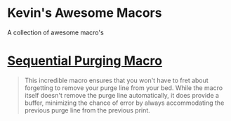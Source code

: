 # Kevin's Awesome Macors
A collection of awesome macro's

# [Sequential Purging Macro](https://github.com/Department-of-Design/Kevins-Awesome-Macros/blob/main/sequential_purge.md)
> This incredible macro ensures that you won't have to fret about forgetting to remove your purge line from your bed. While the macro itself doesn't remove the purge line automatically, it does provide a buffer, minimizing the chance of error by always accommodating the previous purge line from the previous print.

